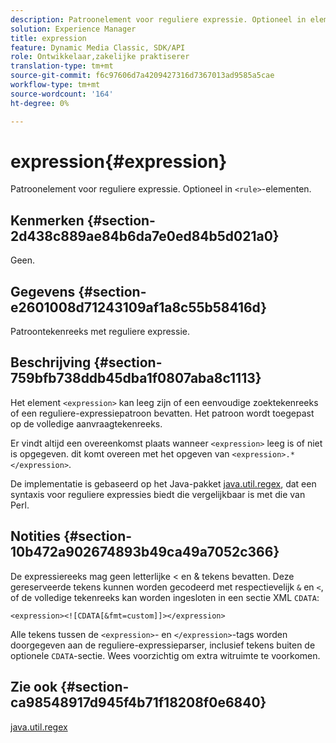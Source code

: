 ```yaml
---
description: Patroonelement voor reguliere expressie. Optioneel in elementen <rule>.
solution: Experience Manager
title: expression
feature: Dynamic Media Classic, SDK/API
role: Ontwikkelaar,zakelijke praktiserer
translation-type: tm+mt
source-git-commit: f6c97606d7a4209427316d7367013ad9585a5cae
workflow-type: tm+mt
source-wordcount: '164'
ht-degree: 0%

---
```



# expression{#expression}

Patroonelement voor reguliere expressie. Optioneel in `<rule>`-elementen.

## Kenmerken {#section-2d438c889ae84b6da7e0ed84b5d021a0}

Geen.

## Gegevens {#section-e2601008d71243109af1a8c55b58416d}

Patroontekenreeks met reguliere expressie.

## Beschrijving {#section-759bfb738ddb45dba1f0807aba8c1113}

Het element `<expression>` kan leeg zijn of een eenvoudige zoektekenreeks of een reguliere-expressiepatroon bevatten. Het patroon wordt toegepast op de volledige aanvraagtekenreeks.

Er vindt altijd een overeenkomst plaats wanneer `<expression>` leeg is of niet is opgegeven. dit komt overeen met het opgeven van `<expression>.*</expression>`.

De implementatie is gebaseerd op het Java-pakket [java.util.regex](https://www2.cs.duke.edu/csed/java/jdk1.4.2/docs/api/), dat een syntaxis voor reguliere expressies biedt die vergelijkbaar is met die van Perl.

## Notities {#section-10b472a902674893b49ca49a7052c366}

De expressiereeks mag geen letterlijke &lt; en &amp; tekens bevatten. Deze gereserveerde tekens kunnen worden gecodeerd met respectievelijk `&` en `<`, of de volledige tekenreeks kan worden ingesloten in een sectie XML `CDATA`:

`<expression><![CDATA[&fmt=custom]]></expression>`

Alle tekens tussen de `<expression>`- en `</expression>`-tags worden doorgegeven aan de reguliere-expressieparser, inclusief tekens buiten de optionele `CDATA`-sectie. Wees voorzichtig om extra witruimte te voorkomen.

## Zie ook {#section-ca98548917d945f4b71f18208f0e6840}

[java.util.regex](https://www2.cs.duke.edu/csed/java/jdk1.4.2/docs/api/)
